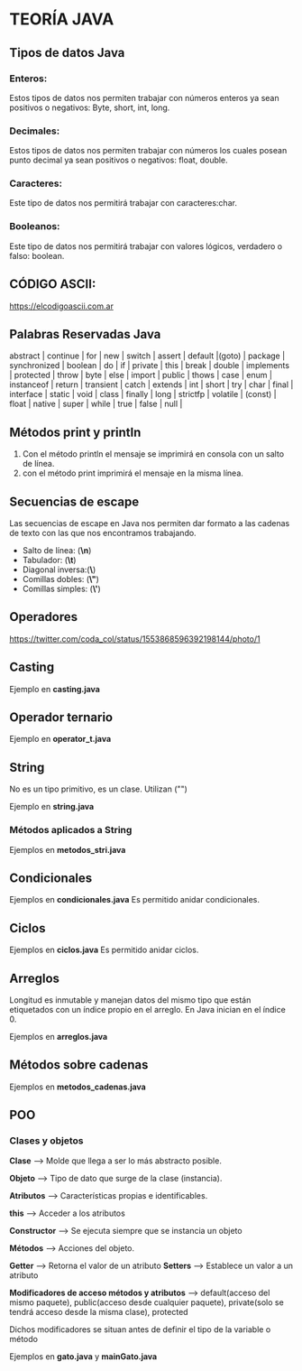 # TEORÍA JAVA
## Tipos de datos Java

### Enteros:
Estos tipos de datos nos permiten trabajar con números enteros ya sean positivos o negativos: Byte, short, int, long.
### Decimales:
Estos tipos de datos nos permiten trabajar con números los cuales posean punto decimal ya sean positivos o negativos: float, double.
### Caracteres:
Este tipo de datos nos permitirá trabajar con caracteres:char.
### Booleanos:
Este tipo de datos nos permitirá trabajar con valores lógicos, verdadero o falso: boolean.

## CÓDIGO ASCII:

https://elcodigoascii.com.ar

## Palabras Reservadas Java

abstract | continue | for        |  new      | switch       |
assert   | default  |(goto)      | package   | synchronized |
boolean  |  do      | if         | private   | this         |
break    | double   | implements | protected | throw        |
byte     | else     | import     | public    | thows        |
case     | enum     | instanceof | return    | transient    |
catch    | extends  | int        | short     | try          |
char     | final    | interface  | static    | void         |
class    | finally  | long       | strictfp  | volatile     |
(const)  | float    | native     | super     | while        |
true     | false    | null       |
## Métodos print y println

1. Con el método println el mensaje se imprimirá en consola con un salto de línea.
1. con el método print imprimirá el mensaje en la misma línea.

## Secuencias de escape

Las secuencias de escape en Java nos permiten dar formato a las cadenas de texto con las que nos encontramos trabajando.

* Salto de línea: (**\n**)
* Tabulador: (**\t**)
* Diagonal inversa:(**\\**)
* Comillas dobles: (**\\"**)
* Comillas simples: (**\\'**)

## Operadores
https://twitter.com/coda_col/status/1553868596392198144/photo/1

## Casting

Ejemplo en **casting.java**

## Operador ternario

Ejemplo en **operator_t.java**

## String

No es un tipo primitivo, es un clase. Utilizan ("")

Ejemplo en **string.java**

### Métodos aplicados a String

Ejemplos en **metodos_stri.java**

## Condicionales

Ejemplos en **condicionales.java**
Es permitido anidar condicionales.

## Ciclos 

Ejemplos en **ciclos.java**
Es permitido anidar ciclos.

## Arreglos

Longitud es inmutable y manejan datos del mismo tipo que están etiquetados con un índice propio en el arreglo. En Java inician en el índice 0.

Ejemplos en **arreglos.java**

## Métodos sobre cadenas 

Ejemplos en **metodos_cadenas.java**

## POO 

### Clases y objetos 

**Clase** --> Molde que llega a ser lo más abstracto posible.

**Objeto** --> Tipo de dato que surge de la clase (instancia).

**Atributos** --> Características propias e identificables.

**this** --> Acceder a los atributos

**Constructor** --> Se ejecuta siempre que se instancia un objeto

**Métodos** --> Acciones del objeto.

**Getter** --> Retorna el valor de un atributo
**Setters** -->  Establece un valor a un atributo

**Modificadores de acceso métodos y atributos** --> default(acceso del mismo paquete), public(acceso desde cualquier paquete), private(solo se tendrá acceso desde la misma clase), protected 

Dichos modificadores se situan antes de definir el tipo de la variable o método

Ejemplos en **gato.java** y **mainGato.java** 
